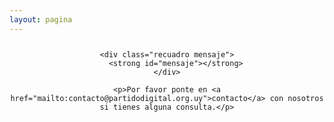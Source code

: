 ```yaml
---
layout: pagina
---
```


<div style="text-align: center;">
    <h2 style="margin-top: 20pt;" id="titulo"></h2>

    <div class="recuadro mensaje">
        <strong id="mensaje"></strong>
    </div>

    <p>Por favor ponte en <a href="mailto:contacto@partidodigital.org.uy">contacto</a> con nosotros si tienes alguna consulta.</p>
</div>

<script>
    var mensajes = {
    {% for mensaje in site.data.mensajes %} 
        "{{mensaje.codigo}}": {
            "texto": "{{mensaje.texto}}",
            "titulo": "{{mensaje.titulo}}"
        }{% unless forloop.last %},{% endunless %}
    {% endfor %}
    }
    function getParameterByName(name, url) {
        if (!url) url = window.location.href;
        name = name.replace(/[\[\]]/g, "\\$&");
        var regex = new RegExp("[?&]" + name + "(=([^&#]*)|&|#|$)"),
            results = regex.exec(url);
        if (!results) return null;
        if (!results[2]) return '';
        return decodeURIComponent(results[2].replace(/\+/g, " "));
    }

    var codigo = getParameterByName("codigo");
    document.getElementById("mensaje").innerHTML = mensajes[codigo] ? mensajes[codigo].texto : "Esto no debió pasar :O";
    document.getElementById("titulo").innerHTML = mensajes[codigo] ? mensajes[codigo].titulo : "Algo salió mal..."
</script>